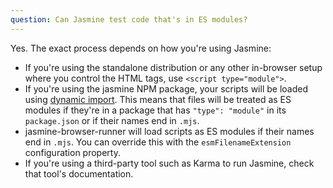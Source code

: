 ```yaml
---
question: Can Jasmine test code that's in ES modules?
---
```


Yes. The exact process depends on how you're using Jasmine:

* If you're using the standalone distribution or any other in-browser setup
  where you control the HTML tags, use `<script type="module">`.
* If you're using the jasmine NPM package, your scripts will be loaded using
  [dynamic import](https://developer.mozilla.org/en-US/docs/Web/JavaScript/Reference/Statements/import#dynamic_imports).
  This means that files will be treated as ES modules if they're in a package
  that has `"type": "module"` in its `package.json` or if their names end in
  `.mjs`.
* jasmine-browser-runner will load scripts as ES modules 
  if their names end in `.mjs`. You can override this with the 
  `esmFilenameExtension` configuration property.
* If you're using a third-party tool such as Karma to run Jasmine, check that
  tool's documentation.
